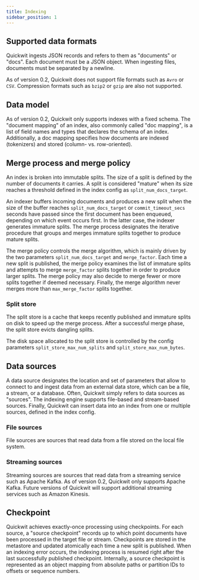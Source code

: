 ```yaml
---
title: Indexing
sidebar_position: 1
---
```


## Supported data formats

Quickwit ingests JSON records and refers to them as "documents" or "docs". Each document must be a JSON object. When ingesting files, documents must be separated by a newline.

As of version 0.2, Quickwit does not support file formats such as `Avro` or `CSV`. Compression formats such as `bzip2` or `gzip` are also not supported.

## Data model

As of version 0.2, Quickwit only supports indexes with a fixed schema. The "document mapping" of an index, also commonly called "doc mapping", is a list of field names and types that declares the schema of an index. Additionally, a doc mapping specifies how documents are indexed (tokenizers) and stored (column- vs. row-oriented).


## Merge process and merge policy

An index is broken into immutable splits. The size of a split is defined by the number of documents it carries. A split is considered "mature" when its size reaches a threshold defined in the index config as `split_num_docs_target`.

An indexer buffers incoming documents and produces a new split when the size of the buffer reaches `split_num_docs_target` or `commit_timeout_secs` seconds have passed since the first document has been enqueued, depending on which event occurs first. In the latter case, the indexer generates immature splits. The merge process designates the iterative procedure that groups and merges immature splits together to produce mature splits.

The merge policy controls the merge algorithm, which is mainly driven by the two parameters `split_num_docs_target` and `merge_factor`. Each time a new split is published, the merge policy examines the list of immature splits and attempts to merge `merge_factor` splits together in order to produce larger splits. The merge policy may also decide to merge fewer or more splits together if deemed necessary. Finally, the merge algorithm never merges more than `max_merge_factor` splits together.

### Split store

The split store is a cache that keeps recently published and immature splits on disk to speed up the merge process. After a successful merge phase, the split store evicts dangling splits.

The disk space allocated to the split store is controlled by the config parameters `split_store_max_num_splits` and `split_store_max_num_bytes`.

## Data sources

A data source designates the location and set of parameters that allow to connect to and ingest data from an external data store, which can be a file, a stream, or a database. Often, Quickwit simply refers to data sources as "sources". The indexing engine supports file-based and stream-based sources. Finally, Quickwit can insert data into an index from one or multiple sources, defined in the index config.


### File sources

File sources are sources that read data from a file stored on the local file system.

### Streaming sources

Streaming sources are sources that read data from a streaming service such as Apache Kafka. As of version 0.2, Quickwit only supports Apache Kafka. Future versions of Quickwit will support additional streaming services such as Amazon Kinesis.

## Checkpoint

Quickwit achieves exactly-once processing using checkpoints. For each source, a "source checkpoint" records up to which point documents have been processed in the target file or stream. Checkpoints are stored in the metastore and updated atomically each time a new split is published. When an indexing error occurs, the indexing process is resumed right after the last successfully published checkpoint. Internally, a source checkpoint is represented as an object mapping from absolute paths or partition IDs to offsets or sequence numbers.
